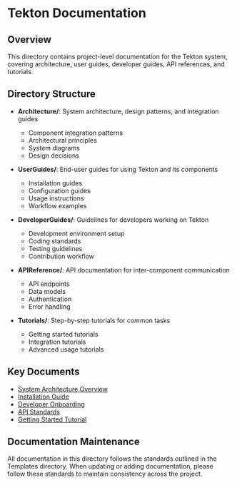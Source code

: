 # Tekton Documentation

## Overview

This directory contains project-level documentation for the Tekton system, covering architecture, user guides, developer guides, API references, and tutorials.

## Directory Structure

- **Architecture/**: System architecture, design patterns, and integration guides
  - Component integration patterns
  - Architectural principles
  - System diagrams
  - Design decisions

- **UserGuides/**: End-user guides for using Tekton and its components
  - Installation guides
  - Configuration guides
  - Usage instructions
  - Workflow examples

- **DeveloperGuides/**: Guidelines for developers working on Tekton
  - Development environment setup
  - Coding standards
  - Testing guidelines
  - Contribution workflow

- **APIReference/**: API documentation for inter-component communication
  - API endpoints
  - Data models
  - Authentication
  - Error handling

- **Tutorials/**: Step-by-step tutorials for common tasks
  - Getting started tutorials
  - Integration tutorials
  - Advanced usage tutorials

## Key Documents

- [System Architecture Overview](./Architecture/SystemArchitecture.md)
- [Installation Guide](./UserGuides/Installation.md)
- [Developer Onboarding](./DeveloperGuides/Onboarding.md)
- [API Standards](./APIReference/APIStandards.md)
- [Getting Started Tutorial](./Tutorials/GettingStarted.md)

## Documentation Maintenance

All documentation in this directory follows the standards outlined in the Templates directory. When updating or adding documentation, please follow these standards to maintain consistency across the project.